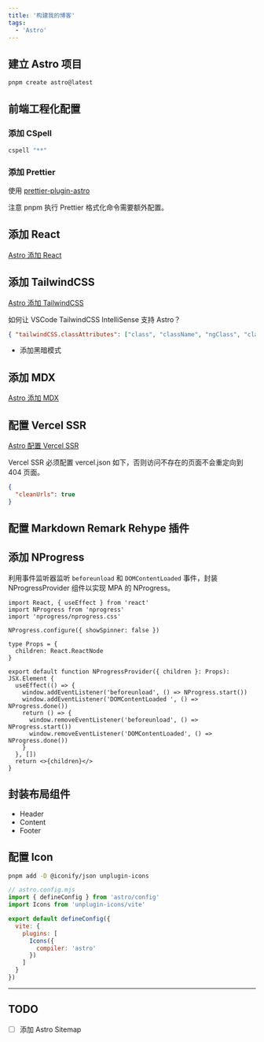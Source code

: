 ```yaml
---
title: '构建我的博客'
tags:
  - 'Astro'
---
```


## 建立 Astro 项目

```bash
pnpm create astro@latest
```

## 前端工程化配置

### 添加 CSpell

```bash
cspell "**"
```

### 添加 Prettier

使用 [prettier-plugin-astro](https://github.com/withastro/prettier-plugin-astro/)

注意 pnpm 执行 Prettier 格式化命令需要额外配置。

## 添加 React

[Astro 添加 React](https://docs.astro.build/en/guides/integrations-guide/react/)

## 添加 TailwindCSS

[Astro 添加 TailwindCSS](https://docs.astro.build/en/guides/integrations-guide/tailwind/)

如何让 VSCode TailwindCSS IntelliSense 支持 Astro？

```json
{ "tailwindCSS.classAttributes": ["class", "className", "ngClass", "class:list"] }
```

- 添加黑暗模式

## 添加 MDX

[Astro 添加 MDX](https://docs.astro.build/en/guides/integrations-guide/mdx/)

## 配置 Vercel SSR

[Astro 配置 Vercel SSR](https://docs.astro.build/guides/deploy/vercel/)

Vercel SSR 必须配置 vercel.json 如下，否则访问不存在的页面不会重定向到 404 页面。

```json
{
  "cleanUrls": true
}
```

## 配置 Markdown Remark Rehype 插件

## 添加 NProgress

利用事件监听器监听 `beforeunload` 和 `DOMContentLoaded` 事件，封装 NProgressProvider 组件以实现 MPA 的 NProgress。

```tsx
import React, { useEffect } from 'react'
import NProgress from 'nprogress'
import 'nprogress/nprogress.css'

NProgress.configure({ showSpinner: false })

type Props = {
  children: React.ReactNode
}

export default function NProgressProvider({ children }: Props): JSX.Element {
  useEffect(() => {
    window.addEventListener('beforeunload', () => NProgress.start())
    window.addEventListener('DOMContentLoaded ', () => NProgress.done())
    return () => {
      window.removeEventListener('beforeunload', () => NProgress.start())
      window.removeEventListener('DOMContentLoaded', () => NProgress.done())
    }
  }, [])
  return <>{children}</>
}
```

## 封装布局组件

- Header
- Content
- Footer

## 配置 Icon

```bash
pnpm add -D @iconify/json unplugin-icons
```

```javascript
// astro.config.mjs
import { defineConfig } from 'astro/config'
import Icons from 'unplugin-icons/vite'

export default defineConfig({
  vite: {
    plugins: [
      Icons({
        compiler: 'astro'
      })
    ]
  }
})
```

---

## TODO

- [ ] 添加 Astro Sitemap
